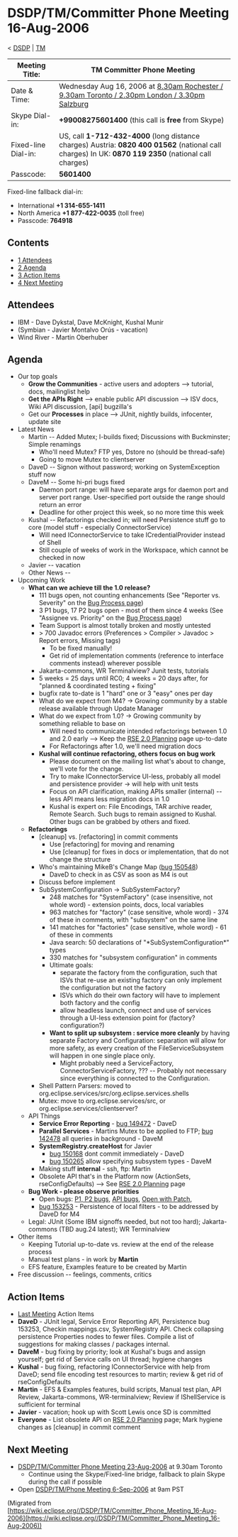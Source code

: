 

DSDP/TM/Committer Phone Meeting 16-Aug-2006
===========================================

< [DSDP](https://wiki.eclipse.org/DSDP "DSDP")‎ | [TM](./TM "DSDP/TM")

| Meeting Title: | **TM Committer Phone Meeting** |
| --- | --- |
| Date & Time: | Wednesday Aug 16, 2006 at [8.30am Rochester / 9.30am Toronto / 2.30pm London / 3.30pm Salzburg](http://www.timeanddate.com/worldclock/meetingdetails.html?year=2006&month=8&day=16&hour=13&min=30&sec=0&p1=223&p2=250&p3=421&p4=136&iv=1800) |
| Skype Dial-in: | **+99008275601400** (this call is **free** from Skype) |
| Fixed-line Dial-in: | US, call **1-712-432-4000** (long distance charges)    Austria: **0820 400 01562** (national call charges)   In UK: **0870 119 2350** (national call charges)   |
| Passcode: | **5601400** |

Fixed-line fallback dial-in:

*   International **+1 314-655-1411**
*   North America **+1 877-422-0035** (toll free)
*   Passcode: **764918**

Contents
--------

*   [1 Attendees](#Attendees)
*   [2 Agenda](#Agenda)
*   [3 Action Items](#Action-Items)
*   [4 Next Meeting](#Next-Meeting)

Attendees
---------

*   IBM - Dave Dykstal, Dave McKnight, Kushal Munir
*   (Symbian - Javier Montalvo Orús - vacation)
*   Wind River - Martin Oberhuber

Agenda
------

*   Our top goals
    *   **Grow the Communities** \- active users and adopters --> tutorial, docs, mailinglist help
    *   **Get the APIs Right** --\> enable public API discussion --> ISV docs, Wiki API discussion, \[api\] bugzilla's
    *   Get our **Processes** in place --> JUnit, nightly builds, infocenter, update site
*   Latest News
    *   Martin -- Added Mutex; I-builds fixed; Discussions with Buckminster; Simple renamings
        *   Who'll need Mutex? FTP yes, Dstore no (should be thread-safe)
        *   Going to move Mutex to clientserver
    *   DaveD -- Signon without password; working on SystemException stuff now
    *   DaveM -- Some hi-pri bugs fixed
        *   Daemon port range: will have separate args for daemon port and server port range. User-specified port outside the range should return an error
        *   Deadline for other project this week, so no more time this week
    *   Kushal -- Refactorings checked in; will need Persistence stuff go to core (model stuff - especially ConnectorService)
        *   Will need IConnectorService to take ICredentialProvider instead of Shell
        *   Still couple of weeks of work in the Workspace, which cannot be checked in now
    *   Javier -- vacation
    *   Other News --
*   Upcoming Work
    *   **What can we achieve till the 1.0 release?**
        *   111 bugs open, not counting enhancements (See "Reporter vs. Severity" on the [Bug Process page](https://www.eclipse.org/dsdp/tm/development/bug_process.php))
        *   3 P1 bugs, 17 P2 bugs open - most of them since 4 weeks (See "Assignee vs. Priority" on the [Bug Process page](https://www.eclipse.org/dsdp/tm/development/bug_process.php))
        *   Team Support is almost totally broken and mostly untested
        *   \> 700 Javadoc errors (Preferences > Compiler > Javadoc > Report errors, Missing tags)
            *   To be fixed manually!
            *   Get rid of implementation comments (reference to interface comments instead) wherever possible
        *   Jakarta-commons, WR Terminalview? Junit tests, tutorials
        *   5 weeks = 25 days until RC0; 4 weeks = 20 days after, for "planned & coordinated testing + fixing"
        *   bugfix rate to-date is 1 "hard" one or 3 "easy" ones per day
        *   What do we expect from M4? -> Growing community by a stable release available through Update Manager
        *   What do we expect from 1.0? -> Growing community by something reliable to base on
            *   Will need to communicate intended refactorings between 1.0 and 2.0 early --> Keep the [RSE 2.0 Planning](./RSE_2.0_Planning "RSE 2.0 Planning") page up-to-date
            *   For Refactorings after 1.0, we'll need migration docs
        *   **Kushal will continue refactoring, others focus on bug work**
            *   Please document on the mailing list what's about to change, we'll vote for the change.
            *   Try to make IConnectorService UI-less, probably all model and persistence provider -> will help with unit tests
            *   Focus on API clarification, making APIs smaller (internal) -- less API means less migration docs in 1.0
            *   Kushal is expert on: File Encodings, TAR archive reader, Remote Search. Such bugs to remain assigned to Kushal. Other bugs can be grabbed by others and fixed.
    *   **Refactorings**
        *   \[cleanup\] vs. \[refactoring\] in commit comments
            *   Use \[refactoring\] for moving and renaming
            *   Use \[cleanup\] for fixes in docs or implementation, that do not change the structure
        *   Who's maintaining MikeB's Change Map ([bug 150548](https://bugs.eclipse.org/bugs/show_bug.cgi?id=150548))
            *   DaveD to check in as CSV as soon as M4 is out
        *   Discuss before implement
        *   SubSystemConfiguration -> SubSystemFactory?
            *   248 matches for "SystemFactory" (case insensitive, not whole word) - extension points, docs, local variables
            *   963 matches for "factory" (case sensitive, whole word) - 374 of these in comments, with "subsystem" on the same line
            *   141 matches for "factories" (case sensitive, whole word) - 61 of these in comments
            *   Java search: 50 declarations of "\*SubSystemConfiguration\*" types
            *   330 matches for "subsystem configuration" in comments
            *   Ultimate goals:
                *   separate the factory from the configuration, such that ISVs that re-use an existing factory can only implement the configuration but not the factory
                *   ISVs which do their own factory will have to implement both factory and the config
                *   allow headless launch, connect and use of services through a UI-less extension point for (factory? configuration?)
            *   **Want to split up subsystem : service more cleanly** by having separate Factory and Configuration: separation will allow for more safety, as every creation of the FileServiceSubsystem will happen in one single place only.
                *   Might probably need a ServiceFactory, ConnectorServiceFactory, ??? -- Probably not necessary since everything is connected to the Configuration.
        *   Shell Pattern Parsers: moved to org.eclipse.services/src/org.eclipse.services.shells
        *   Mutex: move to org.eclipse.services/src, or org.eclipse.services/clientserver?
    *   API Things
        *   **Service Error Reporting** \- [bug 149472](https://bugs.eclipse.org/bugs/show_bug.cgi?id=149472) \- DaveD
        *   **Parallel Services** \- Martins Mutex to be applied to FTP; [bug 142478](https://bugs.eclipse.org/bugs/show_bug.cgi?id=142478) all queries in background - DaveM
        *   **SystemRegistry.createHost** for Javier
            *   [bug 150168](https://bugs.eclipse.org/bugs/show_bug.cgi?id=150168) dont commit immediately - DaveD
            *   [bug 150265](https://bugs.eclipse.org/bugs/show_bug.cgi?id=150265) allow specifying subsystem types - DaveM
        *   Making stuff **internal** \- ssh, ftp: Martin
        *   Obsolete API that's in the Platform now (ActionSets, rseConfigDefaults) --> See [RSE 2.0 Planning](./RSE_2.0_Planning "RSE 2.0 Planning") page
    *   **Bug Work - please observe priorities**
        *   Open bugs: [P1, P2 bugs](https://bugs.eclipse.org/bugs/buglist.cgi?query_format=advanced&classification=DSDP&product=Target+Management&component=RSE&bug_status=UNCONFIRMED&bug_status=NEW&bug_status=ASSIGNED&bug_status=REOPENED&priority=P1&priority=P2&cmdtype=doit), [API bugs](https://bugs.eclipse.org/bugs/buglist.cgi?query_format=advanced&short_desc_type=allwordssubstr&short_desc=%5Bapi&classification=DSDP&product=Target+Management&component=RSE&bug_status=UNCONFIRMED&bug_status=NEW&bug_status=ASSIGNED&bug_status=REOPENED&cmdtype=doit), [Open with Patch](https://bugs.eclipse.org/bugs/buglist.cgi?query_format=advanced&classification=DSDP&product=Target+Management&component=RSE&bug_status=UNCONFIRMED&bug_status=NEW&bug_status=ASSIGNED&bug_status=REOPENED&cmdtype=doit&field0-0-0=attachments.ispatch&type0-0-0=equals&value0-0-0=1),
        *   [bug 153253](https://bugs.eclipse.org/bugs/show_bug.cgi?id=153253) \- Persistence of local filters - to be addressed by DaveD for M4
    *   Legal: JUnit (Some IBM signoffs needed, but not too hard); Jakarta-commons (TBD aug.24 latest); WR Terminalview
*   Other items
    *   Keeping Tutorial up-to-date vs. review at the end of the release process
    *   Manual test plans - in work by **Martin**
    *   EFS feature, Examples feature to be created by Martin
*   Free discussion -- feelings, comments, critics

Action Items
------------

*   [Last Meeting](./Committer_Phone_Meeting_9-Aug-2006#Action_Items "DSDP/TM/Committer Phone Meeting 9-Aug-2006") Action Items
*   **DaveD** \- JUnit legal, Service Error Reporting API, Persistence bug 153253, Checkin mappings.csv, SystemRegistry API. Check collapsing persistence Properties nodes to fewer files. Compile a list of suggestions for making classes / packages internal.
*   **DaveM** \- bug fixing by priority; look at Kushal's bugs and assign yourself; get rid of Service calls on UI thread; hygiene changes
*   **Kushal** \- bug fixing, refactoring IConnectorService with help from DaveD; send file encoding test resources to martin; review & get rid of rseConfigDefaults
*   **Martin** \- EFS & Examples features, build scripts, Manual test plan, API Review, Jakarta-commons, WR-terminalview; Review if IShellService is sufficient for terminal
*   **Javier** \- vacation; hook up with Scott Lewis once SD is committed
*   **Everyone** \- List obsolete API on [RSE 2.0 Planning](./RSE_2.0_Planning "RSE 2.0 Planning") page; Mark hygiene changes as \[cleanup\] in commit comment

Next Meeting
------------

*   [DSDP/TM/Committer Phone Meeting 23-Aug-2006](./Committer_Phone_Meeting_23-Aug-2006 "DSDP/TM/Committer Phone Meeting 23-Aug-2006") at 9.30am Toronto
    *   Continue using the Skype/Fixed-line bridge, fallback to plain Skype during the call if possible
*   Open [DSDP/TM/Phone Meeting 6-Sep-2006](./Phone_Meeting_6-Sep-2006 "DSDP/TM/Phone Meeting 6-Sep-2006") at 9am PST


(Migrated from [https://wiki.eclipse.org//DSDP/TM/Committer_Phone_Meeting_16-Aug-2006](https://wiki.eclipse.org//DSDP/TM/Committer_Phone_Meeting_16-Aug-2006))